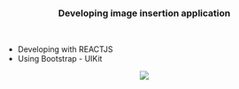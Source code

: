 <h3 align="center">Developing image insertion application</h3><br>

- Developing with REACTJS
- Using Bootstrap - UIKit

<p align="center">
<img src="http://img.shields.io/static/v1?label=STATUS&message=EM%20DESENVOLVIMENTO&color=GREEN&style=for-the-badge"/>
</p>
